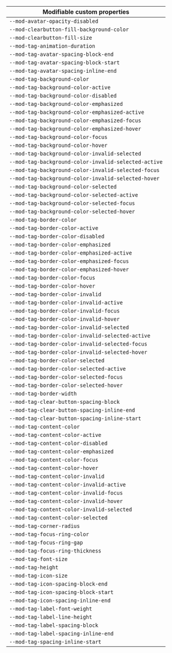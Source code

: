 | Modifiable custom properties                         |
| ---------------------------------------------------- |
| `--mod-avatar-opacity-disabled`                      |
| `--mod-clearbutton-fill-background-color`            |
| `--mod-clearbutton-fill-size`                        |
| `--mod-tag-animation-duration`                       |
| `--mod-tag-avatar-spacing-block-end`                 |
| `--mod-tag-avatar-spacing-block-start`               |
| `--mod-tag-avatar-spacing-inline-end`                |
| `--mod-tag-background-color`                         |
| `--mod-tag-background-color-active`                  |
| `--mod-tag-background-color-disabled`                |
| `--mod-tag-background-color-emphasized`              |
| `--mod-tag-background-color-emphasized-active`       |
| `--mod-tag-background-color-emphasized-focus`        |
| `--mod-tag-background-color-emphasized-hover`        |
| `--mod-tag-background-color-focus`                   |
| `--mod-tag-background-color-hover`                   |
| `--mod-tag-background-color-invalid-selected`        |
| `--mod-tag-background-color-invalid-selected-active` |
| `--mod-tag-background-color-invalid-selected-focus`  |
| `--mod-tag-background-color-invalid-selected-hover`  |
| `--mod-tag-background-color-selected`                |
| `--mod-tag-background-color-selected-active`         |
| `--mod-tag-background-color-selected-focus`          |
| `--mod-tag-background-color-selected-hover`          |
| `--mod-tag-border-color`                             |
| `--mod-tag-border-color-active`                      |
| `--mod-tag-border-color-disabled`                    |
| `--mod-tag-border-color-emphasized`                  |
| `--mod-tag-border-color-emphasized-active`           |
| `--mod-tag-border-color-emphasized-focus`            |
| `--mod-tag-border-color-emphasized-hover`            |
| `--mod-tag-border-color-focus`                       |
| `--mod-tag-border-color-hover`                       |
| `--mod-tag-border-color-invalid`                     |
| `--mod-tag-border-color-invalid-active`              |
| `--mod-tag-border-color-invalid-focus`               |
| `--mod-tag-border-color-invalid-hover`               |
| `--mod-tag-border-color-invalid-selected`            |
| `--mod-tag-border-color-invalid-selected-active`     |
| `--mod-tag-border-color-invalid-selected-focus`      |
| `--mod-tag-border-color-invalid-selected-hover`      |
| `--mod-tag-border-color-selected`                    |
| `--mod-tag-border-color-selected-active`             |
| `--mod-tag-border-color-selected-focus`              |
| `--mod-tag-border-color-selected-hover`              |
| `--mod-tag-border-width`                             |
| `--mod-tag-clear-button-spacing-block`               |
| `--mod-tag-clear-button-spacing-inline-end`          |
| `--mod-tag-clear-button-spacing-inline-start`        |
| `--mod-tag-content-color`                            |
| `--mod-tag-content-color-active`                     |
| `--mod-tag-content-color-disabled`                   |
| `--mod-tag-content-color-emphasized`                 |
| `--mod-tag-content-color-focus`                      |
| `--mod-tag-content-color-hover`                      |
| `--mod-tag-content-color-invalid`                    |
| `--mod-tag-content-color-invalid-active`             |
| `--mod-tag-content-color-invalid-focus`              |
| `--mod-tag-content-color-invalid-hover`              |
| `--mod-tag-content-color-invalid-selected`           |
| `--mod-tag-content-color-selected`                   |
| `--mod-tag-corner-radius`                            |
| `--mod-tag-focus-ring-color`                         |
| `--mod-tag-focus-ring-gap`                           |
| `--mod-tag-focus-ring-thickness`                     |
| `--mod-tag-font-size`                                |
| `--mod-tag-height`                                   |
| `--mod-tag-icon-size`                                |
| `--mod-tag-icon-spacing-block-end`                   |
| `--mod-tag-icon-spacing-block-start`                 |
| `--mod-tag-icon-spacing-inline-end`                  |
| `--mod-tag-label-font-weight`                        |
| `--mod-tag-label-line-height`                        |
| `--mod-tag-label-spacing-block`                      |
| `--mod-tag-label-spacing-inline-end`                 |
| `--mod-tag-spacing-inline-start`                     |
